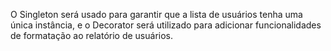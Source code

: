 O Singleton será usado para garantir que a lista de usuários tenha uma única instância, e o Decorator será utilizado para adicionar funcionalidades de formatação ao relatório de usuários.